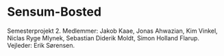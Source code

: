 # Sensum-Bosted
Semesterprojekt 2.
Medlemmer: Jakob Kaae, Jonas Ahwazian, Kim Vinkel, Niclas Ryge Mlynek, Sebastian Diderik Moldt, Simon Holland Flarup.
Vejleder: Erik Sørensen.
